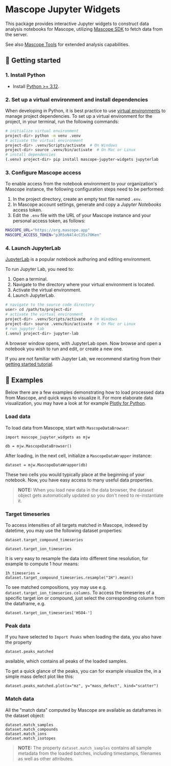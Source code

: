# Mascope Jupyter Widgets

This package provides interactive Jupyter widgets to construct data analysis notebooks for Mascope, utilizing [Mascope SDK](https://pypi.org/project/mascope_sdk/) to fetch data from the server.

See also [Mascope Tools](https://pypi.org/project/mascope_tools/) for extended analysis capabilities.

## 🚀 Getting started

### 1. Install Python

- Install [Python >= 3.12](https://www.python.org/downloads/).

### 2. Set up a virtual environment and install dependencies

When developing in Python, it is best practice to use [virtual environments](https://docs.python.org/3/library/venv.html) to
manage project dependencies. To set up a virtual environment for the project, in your terminal, run the following commands:

```sh
# initialize virtual environment
project-dir> python -m venv .venv
# activate the virtual environment
project-dir> .venv/Scripts/activate  # On Windows
project-dir> source .venv/bin/activate  # On Mac or Linux
# install dependencies
(.venv) project-dir> pip install mascope-jupyter-widgets jupyterlab
```

### 3. Configure Mascope access

To enable access from the notebook environment to your organization's Mascope instance, the following configuration steps need to be performed:

1. In the project directory, create an empty text file named `.env`.
2. In Mascope account settings, generate and copy a _Jupyter Notebooks_ access token.
3. Edit the `.env` file with the URL of your Mascope instance and your personal access token, as follows:

```sh
MASCOPE_URL="https://org.mascope.app"
MASCOPE_ACCESS_TOKEN="p3R5oN4l4cC35s70Ken"
```

### 4. Launch JupyterLab

[JupyterLab](https://jupyterlab.readthedocs.io/en/latest/#) is a popular notebook authoring and editing environment.

To run Jupyter Lab, you need to:

1. Open a terminal.
2. Navigate to the directory where your virtual environment is located.
3. Activate the virtual environment.
4. Launch JupyterLab.

```sh
# navigate to the source code directory
user> cd /path/to/project-dir
# activate the virtual environment
project-dir> .venv/Scripts/activate  # On Windows
project-dir> source .venv/bin/activate  # On Mac or Linux
# run jupyter lab
(.venv) project-dir> jupyter-lab
```

A browser window opens, with JupyterLab open. Now browse and open a notebook you wish to run and edit, or create a new one.

If you are not familiar with Jupyter Lab, we recommend starting from their [getting started tutorial](https://jupyterlab.readthedocs.io/en/stable/getting_started/overview.html).

## 📒 Examples

Below there are a few examples demonstrating how to load processed data from Mascope, and quick ways to visualize it. For more elaborate data visualization, you may have a look at for example [Plotly for Python](https://plotly.com/python/).

### Load data

To load data from Mascope, start with `MascopeDataBrowser`:

```
import mascope_jupyter_widgets as mjw

db = mjw.MascopeDataBrowser()
```

After loading, in the next cell, initialize a `MascopeDataWrapper` instance:

```
dataset = mjw.MascopeDataWrapper(db)
```

These two cells you would typically place at the beginning of your notebook. Now, you have easy access to many useful data properties.

> **NOTE:** When you load new data in the data browser, the dataset object gets automatically updated so you don't need to re-instantiate it.

### Target timeseries

To access intensities of all targets matched in Mascope, indexed by datetime, you may use the following dataset properties:

```
dataset.target_compound_timeseries
```

```
dataset.target_ion_timeseries
```

It is very easy to resample the data into different time resolution, for example to compute 1 hour means:

```
1h_timeseries = dataset.target_compound_timeseries.resample("1H").mean()
```

To see matched compositions, yoy may use e.g. `dataset.target_ion_timeseries.columns`. To access the timeseries of a specific target ion or compound, just select the corresponding column from the dataframe, e.g.

```
dataset.target_ion_timeseries['HSO4-']
```

### Peak data

If you have selected to `Import Peaks` when loading the data, you also have the property

```
dataset.peaks_matched
```

available, which contains all peaks of the loaded samples.

To get a quick glance of the peaks, you can for example visualize the, in a simple mass defect plot like this:

```
dataset.peaks_matched.plot(x="mz", y="mass_defect", kind="scatter")
```

### Match data

All the "match data" computed by Mascope are available as dataframes in the dataset object:

```
dataset.match_samples
dataset.match_compounds
dataset.match_ions
dataset.match_isotopes
```

> **NOTE:** The property `dataset.match_samples` contains all sample metadata from the loaded batches, including timestamps, filenames as well as other attributes.
